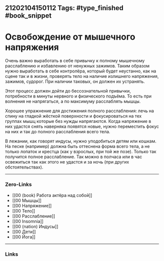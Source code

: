 21202104150112
Tags: #type_finished #book_snippet
---
# Освобождение от мышечного напряжения

Очень важно выработать в себе привычку к полному мышечному расслаблению и избавлению от ненужных зажимов. Таким образом нужно выработать в себе контролёра, который будет неустанно, как на сцене так и в жизни, проверять тело на наличие излишнего напряжения, зажимов, судорог. При наличии таковых, он должен их устранять. 

Этот процесс должен дойти до бессознательной привычки, потребности в минуты нервного и физического подъёма. То есть при волнения не напрягаться, а по максимуму расслаблять мышцы. 

Хорошее упражнение для достижения полного расслабления: лечь на спину на гладкой жёсткой поверхности и фокусироваться на тех группах мышц которые без нужды напрягаются. Когда напряжение в них удастся снять наверняка появятся новые, нужно переместить фокус на них и так до полного расслабления всего тела. 

В лежании, как говорят индусы, нужно уподобиться детям или кошкам. На песке (например) должна быть оттеснена форма всего тела, а не только лопаток и крестца (как у взрослых, при той же позе). Только так получится полное расслабление. Так можно в полчаса или в час освежиться так как этого не удастся и за ночь (при других обстоятельствах).

---
### Zero-Links
- [[00 (book) Работа актёра над собой]]
- [[00 Мышцы]]
- [[00 Напряжение]]
- [[00 Тело]]
- [[00 Расслабление]]
- [[00 Insomnia]]
- [[00 (nation) Индусы]]
- [[00 Дети]]
- [[00 Йога]]
---
### Links